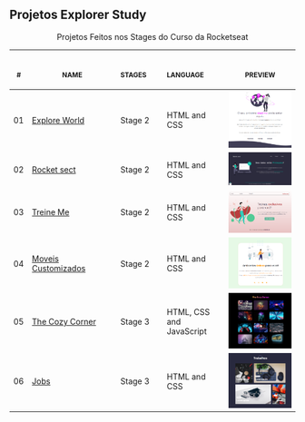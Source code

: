 ## Projetos Explorer Study

<p align="center">
    Projetos Feitos nos Stages do Curso da Rocketseat
    <br>
    <table>
    <thead>
        <tr>
            <th align="center">
                <img width="20" height="1"> 
                <p>
                    <small>#</small>
                </p>
            </th>
            <th align="center">
                <img width="300" height="1"> 
                <p> 
                    <small>
                        NAME
                    </small>
                </p>
            </th>
            <th align="center">
                <img width="140" height="1">
                <p align="left"> 
                    <small>
                    STAGES
                    </small>
                </p>
            </th>
            <th align="center">
                <img width="140" height="1">
                <p align="left"> 
                    <small>
                    LANGUAGE
                    </small>
                </p>
            </th>
            <th align="center">
                <img width="201" height="1">
                <p align="center"> 
                    <small>
                    PREVIEW
                    </small>
                </p>
            </th>
        </tr>
    </thead>
    <tbody>
        <tr>
            <td>01</td>
            <td><a href="01">Explore World</a></td>
            <td>Stage 2</td>
            <td>HTML and CSS</td>
            <td align="center">
            <a href="01"><img width="300px" src="/.github/01-preview.png" /></a></td>
        </tr>
        <tr>
            <td>02</td>
            <td><a href="02">Rocket sect</a></td>
            <td>Stage 2</td>
            <td>HTML and CSS</td>
            <td align="center">
            <a href="02"><img width="300px" src="/.github/02-preview.png" /></a></td>
        </tr>
        <tr>
            <td>03</td>
            <td><a href="03">Treine Me</a></td>
            <td>Stage 2</td>
            <td>HTML and CSS</td>
            <td align="center">
            <a href="03"><img width="300px" src="/.github/03-preview.png" /></a></td>
        </tr>
        <tr>
            <td>04</td>
            <td><a href="04">Moveis Customizados</a></td>
            <td>Stage 2</td>
            <td>HTML and CSS</td>
            <td align="center">
            <a href="04"><img width="300px" src="/.github/04-preview.png" /></a></td>
        </tr>
        <tr>
            <td>05</td>
            <td><a href="05">The Cozy Corner</a></td>
            <td>Stage 3</td>
            <td>HTML, CSS and JavaScript</td>
            <td align="center">
            <a href="05"><img width="300px" src="/.github/05-preview.png"/></a></td>
        </tr>
        <tr>
            <td>06</td>
            <td><a href="06">Jobs</a></td>
            <td>Stage 3</td>
            <td>HTML and CSS</td>
            <td align="center">
            <a href="06"><img width="300px" src="/.github/06-preview.png"/></a></td>
        </tr>
    </tbody>

</table></p>
